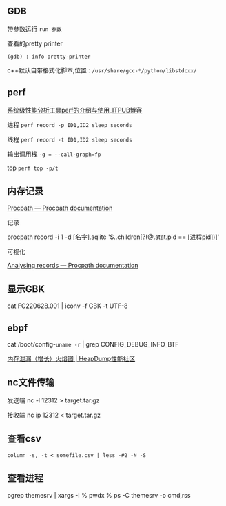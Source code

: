 ## GDB

带参数运行 `run 参数`

查看的pretty printer
```
(gdb) : info pretty-printer
```

c++默认自带格式化脚本,位置 : `/usr/share/gcc-*/python/libstdcxx/`
## perf 

[系统级性能分析工具perf的介绍与使用_ITPUB博客](http://blog.itpub.net/24585765/viewspace-2564885/)

进程
`perf record -p ID1,ID2 sleep seconds`

线程
`perf record -t ID1,ID2 sleep seconds`

输出调用栈
`-g = --call-graph=fp`

top
`perf top -p/t`

## 内存记录

[Procpath — Procpath documentation](https://procpath.readthedocs.io/en/latest/index.html)

记录

procpath record -i 1 -d [名字].sqlite '$..children[?(@.stat.pid == [进程pid])]'

可视化

[Analysing records — Procpath documentation](https://procpath.readthedocs.io/en/latest/analysis.html)

## 显示GBK

cat FC220628.001 | iconv -f GBK -t UTF-8

## ebpf

cat /boot/config-`uname -r` | grep CONFIG_DEBUG_INFO_BTF

[内存泄漏（增长）火焰图 | HeapDump性能社区](https://heapdump.cn/article/1661654?from=pc)

## nc文件传输

发送端 nc -l 12312 > target.tar.gz

接收端 nc ip 12312 < target.tar.gz

## 查看csv


```
column -s, -t < somefile.csv | less -#2 -N -S
```

## 查看进程
pgrep themesrv | xargs -I % pwdx %
ps -C themesrv -o cmd,rss